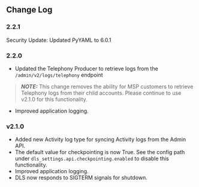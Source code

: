 ## Change Log

### 2.2.1

Security Update: Updated PyYAML to 6.0.1

### 2.2.0

- Updated the Telephony Producer to retrieve logs from the `/admin/v2/logs/telephony` endpoint
  
> **_NOTE:_**
> This change removes the ability for MSP customers to retrieve Telephony logs from their child accounts. Please continue to use v2.1.0 for this functionality.

- Improved application logging.

### v2.1.0

- Added new Activity log type for syncing Activity logs from the Admin API.
- The default value for checkpointing is now True. See the config path under `dls_settings.api.checkpointing.enabled` to disable this functionality.
- Improved application logging.
- DLS now responds to SIGTERM signals for shutdown.
